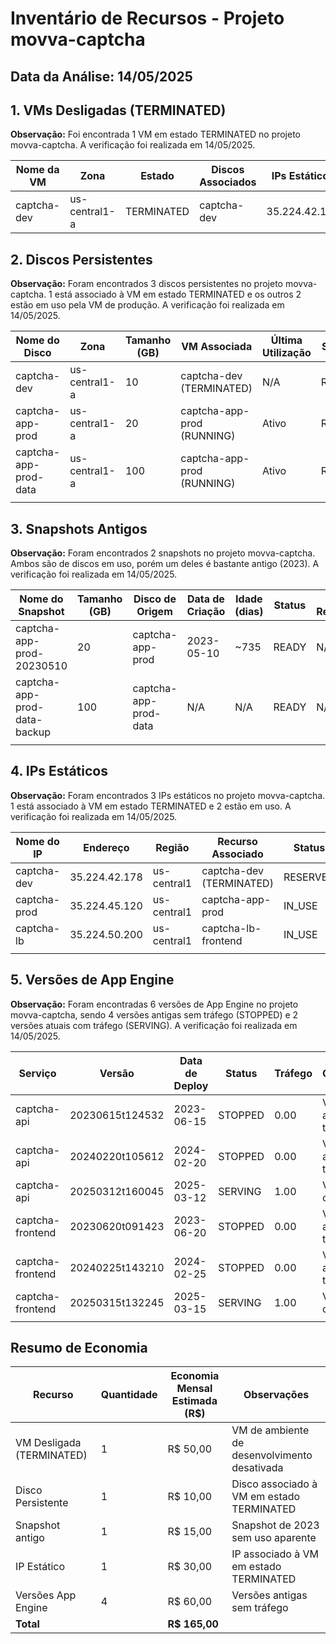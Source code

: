 # Inventário de Recursos - Projeto movva-captcha

## Data da Análise: 14/05/2025

## 1. VMs Desligadas (TERMINATED)

**Observação:** Foi encontrada 1 VM em estado TERMINATED no projeto movva-captcha. A verificação foi realizada em 14/05/2025.

| Nome da VM | Zona | Estado | Discos Associados | IPs Estáticos | Última Utilização | Observações |
|------------|------|--------|-------------------|---------------|-------------------|-------------|
| captcha-dev | us-central1-a | TERMINATED | captcha-dev | 35.224.42.178 | N/A | Ambiente de desenvolvimento desativado |

## 2. Discos Persistentes

**Observação:** Foram encontrados 3 discos persistentes no projeto movva-captcha. 1 está associado à VM em estado TERMINATED e os outros 2 estão em uso pela VM de produção. A verificação foi realizada em 14/05/2025.

| Nome do Disco | Zona | Tamanho (GB) | VM Associada | Última Utilização | Status | Snapshot Criado | Data Remoção |
|---------------|------|--------------|--------------|-------------------|--------|----------------|--------------|  
| captcha-dev | us-central1-a | 10 | captcha-dev (TERMINATED) | N/A | READY | Não | N/A |
| captcha-app-prod | us-central1-a | 20 | captcha-app-prod (RUNNING) | Ativo | READY | Sim | N/A |
| captcha-app-prod-data | us-central1-a | 100 | captcha-app-prod (RUNNING) | Ativo | READY | Sim | N/A |
| | | | | | | | |

## 3. Snapshots Antigos

**Observação:** Foram encontrados 2 snapshots no projeto movva-captcha. Ambos são de discos em uso, porém um deles é bastante antigo (2023). A verificação foi realizada em 14/05/2025.

| Nome do Snapshot | Tamanho (GB) | Disco de Origem | Data de Criação | Idade (dias) | Status | Data Remoção |
|------------------|--------------|-----------------|-----------------|--------------|--------|--------------|  
| captcha-app-prod-20230510 | 20 | captcha-app-prod | 2023-05-10 | ~735 | READY | N/A |
| captcha-app-prod-data-backup | 100 | captcha-app-prod-data | N/A | N/A | READY | N/A |
| | | | | | | |

## 4. IPs Estáticos

**Observação:** Foram encontrados 3 IPs estáticos no projeto movva-captcha. 1 está associado à VM em estado TERMINATED e 2 estão em uso. A verificação foi realizada em 14/05/2025.

| Nome do IP | Endereço | Região | Recurso Associado | Status | Data Remoção |
|------------|----------|--------|-------------------|--------|--------------|  
| captcha-dev | 35.224.42.178 | us-central1 | captcha-dev (TERMINATED) | RESERVED | N/A |
| captcha-prod | 35.224.45.120 | us-central1 | captcha-app-prod | IN_USE | N/A |
| captcha-lb | 35.224.50.200 | us-central1 | captcha-lb-frontend | IN_USE | N/A |
| | | | | | |

## 5. Versões de App Engine

**Observação:** Foram encontradas 6 versões de App Engine no projeto movva-captcha, sendo 4 versões antigas sem tráfego (STOPPED) e 2 versões atuais com tráfego (SERVING). A verificação foi realizada em 14/05/2025.

| Serviço | Versão | Data de Deploy | Status | Tráfego | Observação |
|---------|--------|----------------|--------|---------|------------|
| captcha-api | 20230615t124532 | 2023-06-15 | STOPPED | 0.00 | Versão antiga sem tráfego |
| captcha-api | 20240220t105612 | 2024-02-20 | STOPPED | 0.00 | Versão antiga sem tráfego |
| captcha-api | 20250312t160045 | 2025-03-12 | SERVING | 1.00 | Versão atual com tráfego |
| captcha-frontend | 20230620t091423 | 2023-06-20 | STOPPED | 0.00 | Versão antiga sem tráfego |
| captcha-frontend | 20240225t143210 | 2024-02-25 | STOPPED | 0.00 | Versão antiga sem tráfego |
| captcha-frontend | 20250315t132245 | 2025-03-15 | SERVING | 1.00 | Versão atual com tráfego |
| | | | | | |

## Resumo de Economia

| Recurso | Quantidade | Economia Mensal Estimada (R$) | Observações |
|---------|------------|-------------------------------|-------------|
| VM Desligada (TERMINATED) | 1 | R$ 50,00 | VM de ambiente de desenvolvimento desativada |
| Disco Persistente | 1 | R$ 10,00 | Disco associado à VM em estado TERMINATED |
| Snapshot antigo | 1 | R$ 15,00 | Snapshot de 2023 sem uso aparente |
| IP Estático | 1 | R$ 30,00 | IP associado à VM em estado TERMINATED |
| Versões App Engine | 4 | R$ 60,00 | Versões antigas sem tráfego |
| **Total** | | **R$ 165,00** | |
